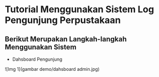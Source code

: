 # Tutorial Menggunakan Sistem Log Pengunjung Perpustakaan

## Berikut Merupakan Langkah-langkah Menggunakan Sistem

- Dahsboard Pengunjung

![Img 1](gambar demo/dahsboard admin.jpg)